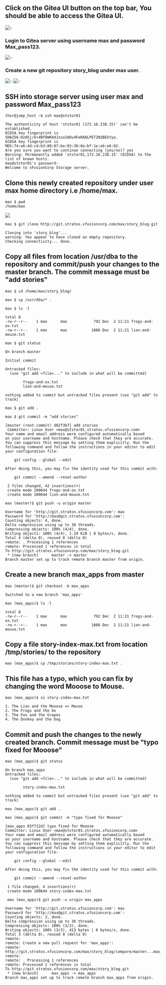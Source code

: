 ## Click on the Gitea UI button on the top bar, You should be able to access the Gitea UI.
![-](Images/1-Click-on-the-Gitea-UI-button-on-the-top-bar..png)

### Login to Gitea server using username max and password Max_pass123.
![-](Images/2-Login-to-Gitea-server-using-username-max-and-password-.png)

### Create a new git repository story_blog under max user.
![-](Images/3-Create-a-new-git-repository-story_blog-under-max-user1.png)
![-](Images/4-Create-a-new-git-repository-story_blog-under-max-user2.png)




##  SSH into storage server using user max and password Max_pass123
```
thor@jump_host ~$ ssh max@ststor01
```
```
The authenticity of host 'ststor01 (172.16.238.15)' can't be established.
ECDSA key fingerprint is SHA256:0z85j/k+4Nf8WKbHJzxo1AOv4FeRA8LPET2N3BEkYyo.
ECDSA key fingerprint is MD5:74:e6:4d:c4:b3:80:07:be:03:30:0a:bf:1e:eb:e6:82.
Are you sure you want to continue connecting (yes/no)? yes
Warning: Permanently added 'ststor01,172.16.238.15' (ECDSA) to the list of known hosts.
max@ststor01's password: 
Welcome to xFusionCorp Storage server.
```

## Clone this newly created repository under user max home directory i.e /home/max.
```
max $ pwd
/home/max
```
![](Images/5-Clone-this-newly-created-repository-under-user-max-home-directory.png)
```
max $ git clone http://git.stratos.xfusioncorp.com/max/story_blog.git
```
```
Cloning into 'story_blog'...
warning: You appear to have cloned an empty repository.
Checking connectivity... done.
```

## Copy all files from location /usr/dba to the repository and commit/push your changes to the master branch. The commit message must be "add stories"
```
max $ cd /home/max/story_blog/
```
```
max $ cp /usr/dba/* .
```
```
max $ ls -l
```
```
total 8
-rw-r--r--    1 max      max            792 Dec  2 11:21 frogs-and-ox.txt
-rw-r--r--    1 max      max           1086 Dec  2 11:21 lion-and-mouse.txt
```

```
max $ git status
```
```
On branch master

Initial commit

Untracked files:
  (use "git add <file>..." to include in what will be committed)

        frogs-and-ox.txt
        lion-and-mouse.txt

nothing added to commit but untracked files present (use "git add" to track)
```
```
max $ git add .
```
```
max $ git commit -m "add stories"
```
```
[master (root-commit) d82f3b7] add stories
 Committer: Linux User <max@ststor01.stratos.xfusioncorp.com>
Your name and email address were configured automatically based
on your username and hostname. Please check that they are accurate.
You can suppress this message by setting them explicitly. Run the
following command and follow the instructions in your editor to edit
your configuration file:

    git config --global --edit

After doing this, you may fix the identity used for this commit with:

    git commit --amend --reset-author

 2 files changed, 42 insertions(+)
 create mode 100644 frogs-and-ox.txt
 create mode 100644 lion-and-mouse.txt
```
``` 
max (master)$ git push -u origin master
```
```
Username for 'http://git.stratos.xfusioncorp.com': max
Password for 'http://max@git.stratos.xfusioncorp.com': 
Counting objects: 4, done.
Delta compression using up to 36 threads.
Compressing objects: 100% (4/4), done.
Writing objects: 100% (4/4), 1.19 KiB | 0 bytes/s, done.
Total 4 (delta 0), reused 0 (delta 0)
remote: . Processing 1 references
remote: Processed 1 references in total
To http://git.stratos.xfusioncorp.com/max/story_blog.git
 * [new branch]      master -> master
Branch master set up to track remote branch master from origin.
```
## Create a new branch max_apps from master

```
max (master)$ git checkout -b max_apps
```
```
Switched to a new branch 'max_apps'
```
```
max (max_apps)$ ls -l
```
```
total 8
-rw-r--r--    1 max      max            792 Dec  2 11:21 frogs-and-ox.txt
-rw-r--r--    1 max      max           1086 Dec  2 11:21 lion-and-mouse.txt
```
## Copy a file story-index-max.txt from location /tmp/stories/ to the repository
```
max (max_apps)$ cp /tmp/stories/story-index-max.txt .
```
## This file has a typo, which you can fix by changing the word Mooose to Mouse.
```
max (max_apps)$ vi story-index-max.txt 
```
```
1. The Lion and the Mooose => Mouse
2. The Frogs and the Ox
3. The Fox and the Grapes
4. The Donkey and the Dog
```
## Commit and push the changes to the newly created branch. Commit message must be "typo fixed for Mooose"
```
max (max_apps)$ git status

```
```
On branch max_apps
Untracked files:
  (use "git add <file>..." to include in what will be committed)

        story-index-max.txt

nothing added to commit but untracked files present (use "git add" to track)
```
```
max (max_apps)$ git add .
```
```
max (max_apps)$ git commit -m "typo fixed for Mooose"
```
```
[max_apps 83f712d] typo fixed for Mooose
Committer: Linux User <max@ststor01.stratos.xfusioncorp.com>
Your name and email address were configured automatically based
on your username and hostname. Please check that they are accurate.
You can suppress this message by setting them explicitly. Run the
following command and follow the instructions in your editor to edit
your configuration file:

    git config --global --edit

After doing this, you may fix the identity used for this commit with:

    git commit --amend --reset-author

 1 file changed, 4 insertions(+)
 create mode 100644 story-index-max.txt
``` 
 
``` 
 max (max_apps)$ git push -u origin max_apps
```

```
Username for 'http://git.stratos.xfusioncorp.com': max
Password for 'http://max@git.stratos.xfusioncorp.com': 
Counting objects: 3, done.
Delta compression using up to 36 threads.
Compressing objects: 100% (3/3), done.
Writing objects: 100% (3/3), 413 bytes | 0 bytes/s, done.
Total 3 (delta 0), reused 0 (delta 0)
remote: 
remote: Create a new pull request for 'max_apps':
remote:   http://git.stratos.xfusioncorp.com/max/story_blog/compare/master...max_apps
remote: 
remote: . Processing 1 references
remote: Processed 1 references in total
To http://git.stratos.xfusioncorp.com/max/story_blog.git
 * [new branch]      max_apps -> max_apps
Branch max_apps set up to track remote branch max_apps from origin. 
``` 
 
